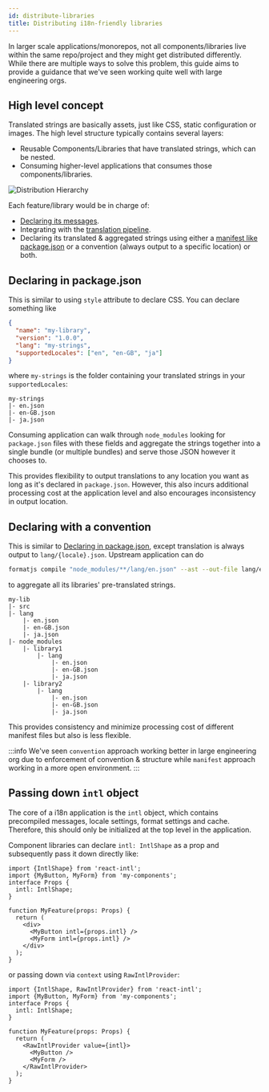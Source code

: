 ```yaml
---
id: distribute-libraries
title: Distributing i18n-friendly libraries
---
```


In larger scale applications/monorepos, not all components/libraries live within the same repo/project and they might get distributed differently. While there are multiple ways to solve this problem, this guide aims to provide a guidance that we've seen working quite well with large engineering orgs.

## High level concept

Translated strings are basically assets, just like CSS, static configuration or images. The high level structure typically contains several layers:

- Reusable Components/Libraries that have translated strings, which can be nested.
- Consuming higher-level applications that consumes those components/libraries.

![Distribution Hierarchy](/img/distribute-libs.svg)

Each feature/library would be in charge of:

- [Declaring its messages](../getting-started/message-declaration.md).
- Integrating with the [translation pipeline](../getting-started/application-workflow.md).
- Declaring its translated & aggregated strings using either a [manifest like package.json](https://docs.npmjs.com/files/package.json) or a convention (always output to a specific location) or both.

## Declaring in package.json

This is similar to using `style` attribute to declare CSS. You can declare something like

```json
{
  "name": "my-library",
  "version": "1.0.0",
  "lang": "my-strings",
  "supportedLocales": ["en", "en-GB", "ja"]
}
```

where `my-strings` is the folder containing your translated strings in your `supportedLocales`:

```
my-strings
|- en.json
|- en-GB.json
|- ja.json
```

Consuming application can walk through `node_modules` looking for `package.json` files with these fields and aggregate the strings together into a single bundle (or multiple bundles) and serve those JSON however it chooses to.

This provides flexibility to output translations to any location you want as long as it's declared in `package.json`. However, this also incurs additional processing cost at the application level and also encourages inconsistency in output location.

## Declaring with a convention

This is similar to [Declaring in package.json](#declaring-in-packagejson), except translation is always output to `lang/{locale}.json`. Upstream application can do

```sh
formatjs compile "node_modules/**/lang/en.json" --ast --out-file lang/en.json
```

to aggregate all its libraries' pre-translated strings.

```
my-lib
|- src
|- lang
    |- en.json
    |- en-GB.json
    |- ja.json
|- node_modules
    |- library1
        |- lang
            |- en.json
            |- en-GB.json
            |- ja.json
    |- library2
        |- lang
            |- en.json
            |- en-GB.json
            |- ja.json
```

This provides consistency and minimize processing cost of different manifest files but also is less flexible.

:::info We've seen `convention` approach working better in large engineering org due to enforcement of convention & structure while `manifest` approach working in a more open environment. :::

## Passing down `intl` object

The core of a i18n application is the `intl` object, which contains precompiled messages, locale settings, format settings and cache. Therefore, this should only be initialized at the top level in the application.

Component libraries can declare `intl: IntlShape` as a prop and subsequently pass it down directly like:

```tsx
import {IntlShape} from 'react-intl';
import {MyButton, MyForm} from 'my-components';
interface Props {
  intl: IntlShape;
}

function MyFeature(props: Props) {
  return (
    <div>
      <MyButton intl={props.intl} />
      <MyForm intl={props.intl} />
    </div>
  );
}
```

or passing down via `context` using `RawIntlProvider`:

```tsx
import {IntlShape, RawIntlProvider} from 'react-intl';
import {MyButton, MyForm} from 'my-components';
interface Props {
  intl: IntlShape;
}

function MyFeature(props: Props) {
  return (
    <RawIntlProvider value={intl}>
      <MyButton />
      <MyForm />
    </RawIntlProvider>
  );
}
```
